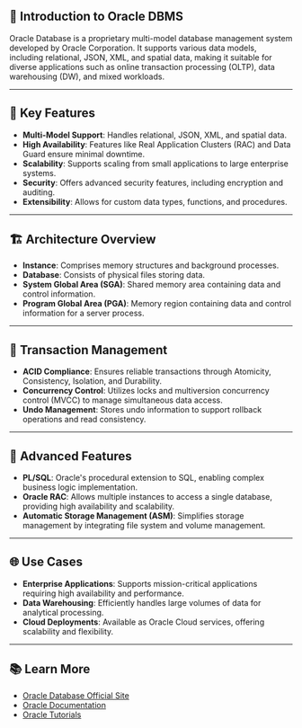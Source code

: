  

## 🐘 Introduction to Oracle DBMS

Oracle Database is a proprietary multi-model database management system developed by Oracle Corporation. It supports various data models, including relational, JSON, XML, and spatial data, making it suitable for diverse applications such as online transaction processing (OLTP), data warehousing (DW), and mixed workloads.  

---

## 🧱 Key Features

* **Multi-Model Support**: Handles relational, JSON, XML, and spatial data.
* **High Availability**: Features like Real Application Clusters (RAC) and Data Guard ensure minimal downtime.
* **Scalability**: Supports scaling from small applications to large enterprise systems.
* **Security**: Offers advanced security features, including encryption and auditing.
* **Extensibility**: Allows for custom data types, functions, and procedures. 

---

## 🏗️ Architecture Overview

* **Instance**: Comprises memory structures and background processes.
* **Database**: Consists of physical files storing data.
* **System Global Area (SGA)**: Shared memory area containing data and control information.
* **Program Global Area (PGA)**: Memory region containing data and control information for a server process. 
---

## 🔄 Transaction Management

* **ACID Compliance**: Ensures reliable transactions through Atomicity, Consistency, Isolation, and Durability.
* **Concurrency Control**: Utilizes locks and multiversion concurrency control (MVCC) to manage simultaneous data access.
* **Undo Management**: Stores undo information to support rollback operations and read consistency.  

---

## 🧩 Advanced Features

* **PL/SQL**: Oracle's procedural extension to SQL, enabling complex business logic implementation.
* **Oracle RAC**: Allows multiple instances to access a single database, providing high availability and scalability.
* **Automatic Storage Management (ASM)**: Simplifies storage management by integrating file system and volume management.  
---

## 🌐 Use Cases

* **Enterprise Applications**: Supports mission-critical applications requiring high availability and performance.
* **Data Warehousing**: Efficiently handles large volumes of data for analytical processing.
* **Cloud Deployments**: Available as Oracle Cloud services, offering scalability and flexibility.

---

## 📚 Learn More

* [Oracle Database Official Site](https://www.oracle.com/database/)
* [Oracle Documentation](https://docs.oracle.com/en/database/)
* [Oracle Tutorials](https://www.w3resource.com/oracle/)

 
